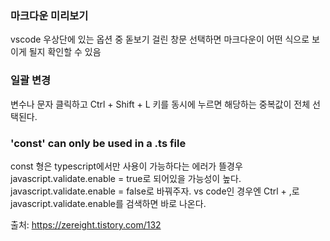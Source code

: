 ### 마크다운 미리보기

vscode 우상단에 있는 옵션 중 돋보기 걸린 창문 선택하면 마크다운이 어떤 식으로 보이게 될지 확인할 수 있음

### 일괄 변경

변수나 문자 클릭하고 Ctrl + Shift + L 키를 동시에 누르면 해당하는 중복값이 전체 선택된다.

### 'const' can only be used in a .ts file

const 형은 typescript에서만 사용이 가능하다는 에러가 뜰경우
javascript.validate.enable = true로 되어있을 가능성이 높다.
javascript.validate.enable = false로 바꿔주자.
vs code인 경우엔 Ctrl + ,로 javascript.validate.enable를 검색하면 바로 나온다.

출처: https://zereight.tistory.com/132
